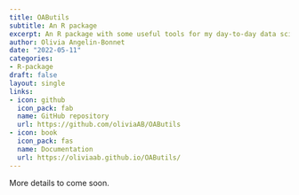 ```yaml
---
title: OAButils
subtitle: An R package
excerpt: An R package with some useful tools for my day-to-day data science work.
author: Olivia Angelin-Bonnet
date: "2022-05-11"
categories:
- R-package
draft: false
layout: single
links:
- icon: github
  icon_pack: fab
  name: GitHub repository
  url: https://github.com/oliviaAB/OAButils
- icon: book
  icon_pack: fas
  name: Documentation
  url: https://oliviaab.github.io/OAButils/
---
```


More details to come soon.
